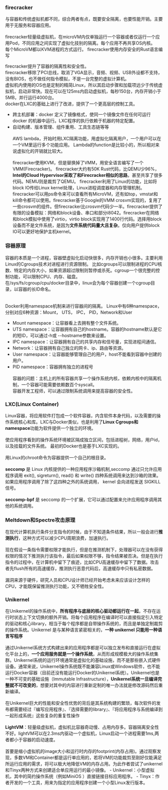 ### firecracker
与容器和传统虚拟机都不同，综合两者有点，既要安全隔离，也要性能开销。主要用于无服务和容器应用。</br></br>
firecracker轻量级虚拟机，在microVM内仅单独运行一个容器或者仅运行一个应用Pod，不同应用之间实现了虚拟化技别的隔离。每个应用不再共享OS内核。 </br>
每个MicroVM都以KVM进程的方式运行。
firecracker使用内存安全的Rust语言编写

firecracker提升了容器的隔离性和安全性。</br>
firecracker移除了PCI总线，取消了VGA显示，音频、视频、USB外设都不支持，没有BIOS，也不做任何指令模拟，不是一台完整的虚拟计算机。</br>
虚拟机内使用的OS也是定制的精简Linux，所以其启动步骤和加载项远少于传统虚拟机，启动非常快。现在可以在125ms内启动虚拟机，每秒150台，内存开销小于5MB，并行运行4000台。</br>
docker在LXC的基础上进行了改进，提供了一个更高层的控制工具。
- 跨主机部署：docker 定义了镜像格式，使同一个镜像文件在任何可运行 docker 的机器中运行。LXC程序的执行依赖于机器的特定配置。
- 自动构建、版本管理、组件重用、工具生态链等等
</br></br>
AWS lambda，开始时用LXC隔离功能，用虚拟化隔离用户，一个用户可以在一个VM里运行多个功能应用。
Lambda的function是比较小的，所以相对来说虚拟化的开销就比较大。
</br></br>
firecracker使用KVM，但是替换掉了VMM，用安全语言编写了一个VMM(Firecracker)。
firecracker大约有50K Rust代码，比QEMU少96%，**Intel的Cloud Hypervisor采取了和Firecracker相似的思路**，甚至共享了很多代码。NEMU则是裁剪了QEMU。
firecracker利用了Linux的功能，比如将block IO传给Linux kernel处理，Linux进程调度器和内存管理机制。
firecracker可以用ps命令来可以查看所有MicroVM，还有如top，vmstat和kill命令都可以使用。firecracker基于Google的VMM crosvm实现的，复用了一些crosvm的组件。但firecracker比crosvm代码少一半。firecracker提供了有限的设备模拟：网络和block设备、串口和部分i8042。firecracker在网络和block模拟中使用了virtio，virtio block实现用了1400行代码。选择用block设备而不是文件系统，是因为**文件系统代码量大且复杂**。仅向用户提供block IO可以更好地保护主机kernel。


### 容器原理
容器的本质是一个进程，容器壁虚拟化启动快很多，内存开销也小很多。主要利用Linux的Cgroups技术对进程进行资源限制。
比如cgroups可以限制进程的CPU核数、特定的内存大小，如果资源超过限制则暂停或杀死。cgroup一个很完整的控制功能，可以限制CPU、内存、磁盘。</br>
在/sys/fs/cgroup/cpu/docker目录中，linux会为每个容器创建一个cgroup目录，以容器的长ID命名。</br>
</br></br>
Docker利用namespace机制来进行容器间的隔离。
Linux中有6种namespace，分别对应6种资源：Mount， UTS， IPC， PID，Network和User
- Mount namespace：让容器看上去拥有整个文件系统。
- UTS namespace：让容器拥有自己的hostname。容器的hostname默认是它的短ID，可以通过-h或 --hostname参数来设置。
- IPC namespace：让容器拥有自己的共享内存和信号量，实现进程间通信。
- Network：让容器拥有自己独立的网卡、ip、路由等资源。
- User namespace：让容器能够管理自己的用户，host不能看到容器中创建的用户。
- PID namespace：容器拥有独立的进程号
</br></br>
容器的问题：主机上的所有容器共享一个操作系统内核，依赖内核中的隔离机制，一个容器可能需要依赖数百个syscall。</br>
容器开发工程师，可以通过限制系统调用来提高容器的安全性。


### LXC(Linux Container)
Linux容器，将应用软件打包成一个软件容器，内含软件本身代码，以及需要的操作系统核心和库。LXC与Docker类似，也是利用了**Linux Cgroups和namespace**功能为软件提供一个独立的环境。</br></br>
使应用程序看到的操作系统环境被区隔成独立区间，包括进程树，网络，用户id，以及挂载的文件系统。 最初的Docker也是基于LXC实现的。</br></br>
用Linux的chroot命令为容器提供一个自己的根目录。
</br></br>
**seccomp** 是 Linux 内核提供的一种应用程序沙箱机制,seccomp 通过只允许应用程序调用 exit(), sigreturn(), read() 和 write() 四种系统调用来达到沙箱的效果。如果应用程序调用了除了这四种之外的系统调用， kernel 会向进程发送 SIGKILL 信号。
</br></br>
**seccomp-bpf** 是 seccomp 的一个扩展，它可以通过配置来允许应用程序调用其他的系统调用。



### Meltdown和Spectre攻击原理
在现代计算机执行条件分支指令的时候，由于不知道条件结果，所以一般会进行**推测执行**，这种方式可以减少CPU周期浪费，加速执行。</br></br>
现在假设一条指令需要权限才能执行，但是在推测机制下，处理器可以在没有获得权限的情况下推测执行该指令，最后如果权限不够，指令结果被否决。但是在执行指令的过程中，在计算机中留下了痕迹，比如CPU高速缓存中留下了数据。攻击者先flush所有的高速缓存，推测执行恶意代码后，高速缓存中只有私密数据。</br></br>
漏洞来源于硬件，研究人员和CPU设计师已经开始考虑未来应该设计怎样的CPU，才能既保留推测执行功能，又不牺牲安全性。


### Unikernel
在Unikernel的操作系统中，**所有程序与底层的核心驱动都运行在一起**，不存在运行时状态上下文切换的额外开销。将每个应用程序在编译时可以直接指定引入特定的驱动和核心library，相当于每个程序都是自带操作系统的，而且是单独定制裁剪的操作系统。Unikernel 是与某种语言紧密相关的，**一种 unikernel 只能用一种语言写程序**
</br></br>
通过Unikernel系统方式构建出来的应用程序都是可以独立发布和直接运行在虚拟化平台上的，**一个应用服务就是一个操作系统**，从而形成规模极大的操作系统集群。Unikernel系统的运行环境通常是虚拟化的基础设施，而不是那些嵌入式硬件设备。通常来说，Unikernel操作系统既不能兼容Linux或Windows软件，也不能运行Docker容器（目前还没有能运行Docker的Unikernel系统）。Unikernel也是一种不可变的基础设施（Immutable Infrastructure），**Unikernel系统一旦编译完整就不可改变的**，想要对其中的内容进行重新定制的唯一办法就是修改源码然后重新编译。
</br></br>
在Unikernel巨大的性能和安全性优势的背后是其系统构建的繁琐，每次软件的发布都需要经过『编写应用程序』、『选择需要的library』、『将应用程序与系统编译到一起形成系统』这些复杂的重复性操作
</br></br>
**LightVM**：轻量级虚拟机，虚拟机比容器奇动慢、占用内存多。容器隔离安全性不好。lightVM可以在2.3ms内驱动一个虚拟机，Linux启动一个进程需要1ms,两者都小于容器的启动速度。</br></br>
首要是缩小虚拟机的image大小和运行时内存的footprint(内存占用)。通过观察发现，多数VM和Container都是运行单应用的，若将VM的功能裁剪至刚好仅能满足所运行应用的需求，将可以极大地降低VM的内存占用。为此作者尝试了unikernel和Tinyx两种方式来创建适合单应用运行的最小镜像。 - Unikernel：小型虚拟机，其中的简约操作系统（例如MiniOS ）直接链接目标应用程序。 - Tinyx：作者开发的一个工具，用来为指定的应用程序创建一个小型Linux发行版本。


